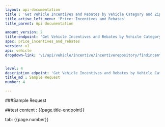 ```yaml
---
layout: api-documentation
title : 'Get Vehicle Incentives and Rebates by Vehicle Category and Zipcode'
title_active_left_menu: 'Price: Incentives and Rebates'
title_parent: Api documentation

amount_version: 2
title-endpoint: 'Get Vehicle Incentives and Rebates by Vehicle Category and Zipcode'
spec: price_incentives_and_rebates
version: v1
api: vehicle
dropdown-link: 'v1/api/vehicle/incentive/incentiverepository/findincentivesbycategoryandzipcode'


level: 4
description_edpoint: 'Get Vehicle Incentives and Rebates by Vehicle Category and Zipcode'
title_md : Sample Request
number: 4

---
```


###Sample Request

##test content : {{page.title-endpoint}} 

tab: {{page.number}} 
